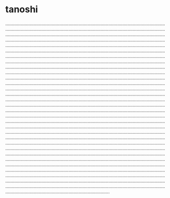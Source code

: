 # tanoshi
.....................................................................................................................................................................................................................................................................................................................................................................................................................................................................................................................................................................................................................................................................................................................................................................................................................................................................................................................................................................................................................................................................................................................................................................................................................................................................................................................................................................................................................................................................................................................................................................................................................................................................................................................................................................................................................................................................................................................................................................................................................................................................................................................................................................................................................................................................................................................................................................................................................................................................................................................................................................................................................................................................................................................................................................................................................................................................................................................................................................................................................................................................................................................................................................................................................................................................................................................................................................................................................................................................................................................................................................................................................................................................................................................................................................................................................................................................................................................................................................................................................................................................................